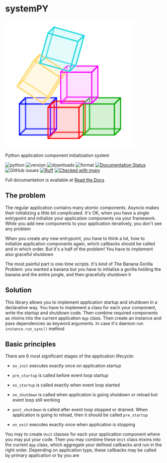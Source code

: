 # systemPY

![Logo](https://raw.githubusercontent.com/kai3341/systemPY/main/docs/images/systempy-logo.png)

Python application component initialization system

![python](https://img.shields.io/pypi/pyversions/systemPY)
![version](https://img.shields.io/pypi/v/systemPY)
![downloads](https://img.shields.io/pypi/dm/systemPY)
![format](https://img.shields.io/pypi/format/systemPY)
[![Documentation Status](https://readthedocs.org/projects/systempy/badge/?version=latest)](https://systempy.readthedocs.io/en/latest/?badge=latest)
![GitHub issues](https://img.shields.io/github/issues/kai3341/systemPY)
[![Ruff](https://img.shields.io/endpoint?url=https://raw.githubusercontent.com/astral-sh/ruff/main/assets/badge/v2.json)](https://github.com/astral-sh/ruff)
[![Checked with mypy](https://www.mypy-lang.org/static/mypy_badge.svg)](https://mypy-lang.org/)

Full documantation is available at
[Read the Docs](https://systempy.readthedocs.io/latest/)

## The problem

The regular application contains many atomic components. Asyncio makes their
initializing a little bit complicated. It's OK, when you have a single entrypoint
and initialize your application components via your framework. While you add
new components to your application iteratively, you don't see any problem

When you create any new entrypoint, you have to think a lot, how to initialize
application components again, which callbacks should be called and in which
order. But it's a half of the problem! You have to implement also graceful
shutdown

The most painful part is one-time scripts. It's kind of The Banana Gorilla
Problem: you wanted a banana but you have to initialize a gorilla holding the
banana and the entire jungle, and then gracefully shutdown it

## Solution

This library allows you to implement application startup and shutdown in a
declarative way. You have to implement a class for each your component,
write the startup and shutdown code. Then combine required components as
mixins into the current application `App` class. Then create an instance
and pass dependencies as keyword arguments. In case it's daemon run
`instance.run_sync()` method

## Basic principles

There are 6 most significant stages of the application lifecycle:

- `on_init` executes exactly once on application startup

- `pre_startup` is called before event loop startup

- `on_startup` is called exactly when event loop started

- `on_shutdown` is called when application is going shutdown or reload but
  event loop still working

- `post_shutdown` is called after event loop stopped or drained. When
  application is going to reload, then it should be called `pre_startup`

- `on_exit` executes exactly once when application is stopping

You may to create `Unit` classes for each your application component where you
may put your code. Then you may combine these `Unit` class mixins into the
current `App` class, which aggregate your defined callbacks and run in the
right order. Depending on application type, these callbacks may be called by
primary application or by you are
